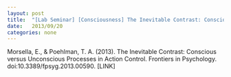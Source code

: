 ```yaml
---
layout: post
title:  "[Lab Seminar] [Consciousness] The Inevitable Contrast: Conscious versus Unconscious Processes in Action Control"
date:   2013/09/20
categories: none
---
```






Morsella, E., & Poehlman, T. A. (2013). The Inevitable Contrast: Conscious versus Unconscious Processes in Action Control. Frontiers in Psychology. doi:10.3389/fpsyg.2013.00590. [LINK]









 

